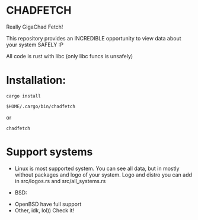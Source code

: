 # CHADFETCH

 Really GigaChad Fetch!

 This repository provides an INCREDIBLE
opportunity to view data about your system
SAFELY :P
 
 All code is rust with libc
(only libc funcs is unsafely)


# Installation:

```
cargo install
```
```
$HOME/.cargo/bin/chadfetch 
```
or
```
chadfetch
```


# Support systems


 * Linux is most supported system. You can see all data, but
in mostly without packages and logo of your system. Logo and distro you can add in 
src/logos.rs and src/all_systems.rs 

 * BSD:
  - OpenBSD have full support
  - Other, idk, lol)) Check it!
